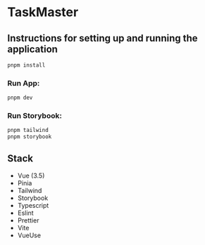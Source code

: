 # TaskMaster

## Instructions for setting up and running the application
```sh
pnpm install
```
### Run App:
```sh
pnpm dev
```
### Run Storybook:
```sh
pnpm tailwind
pnpm storybook
```


## Stack
- Vue (3.5)
- Pinia
- Tailwind
- Storybook
- Typescript
- Eslint
- Prettier
- Vite
- VueUse